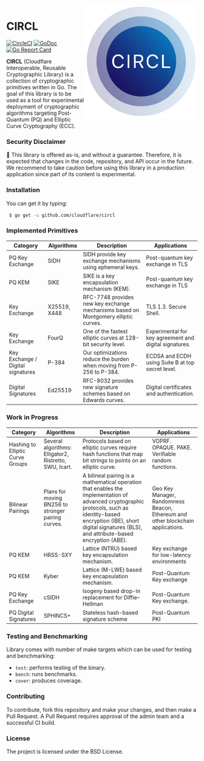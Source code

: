 <img src=".etc/icon.png" align="right" height="300" width="300"/>

# CIRCL
[![CircleCI](https://circleci.com/gh/cloudflare/circl/tree/master.svg?style=svg&circle-token=a184a4d0cbff045907c8061bda35fc17dab465dc)](https://circleci.com/gh/cloudflare/circl/tree/master)
[![GoDoc](https://godoc.org/github.com/cloudflare/circl?status.svg)](https://godoc.org/github.com/cloudflare/circl)
[![Go Report Card](https://goreportcard.com/badge/github.com/cloudflare/circl)](https://goreportcard.com/report/github.com/cloudflare/circl)

**CIRCL** (Cloudflare Interoperable, Reusable Cryptographic Library) is a collection
of cryptographic primitives written in Go. The goal of this library is to be used as a tool for
experimental deployment of cryptographic algorithms targeting Post-Quantum (PQ) and Elliptic
Curve Cryptography (ECC).


### Security Disclaimer

🚨 This library is offered as-is, and without a guarantee. Therefore, it is expected that changes in the code, repository, and API occur in the future. We recommend to take caution before using this library in a production application since part of its content is experimental.


### Installation

You can get it by typing:

```sh
 $ go get -u github.com/cloudflare/circl
```


### Implemented Primitives

| Category | Algorithms | Description | Applications |
|-----------|------------|-------------|--------------|
| PQ Key Exchange | SIDH | SIDH provide key exchange mechanisms using ephemeral keys. | Post-quantum key exchange in TLS |
| PQ KEM | SIKE | SIKE is a key encapsulation mechanism (KEM). | Post-quantum key exchange in TLS |
| Key Exchange | X25519, X448 | RFC-7748 provides new key exchange mechanisms based on Montgomery elliptic curves. | TLS 1.3. Secure Shell. |
| Key Exchange | FourQ | One of the fastest elliptic curves at 128-bit security level. | Experimental for key agreement and digital signatures. |
| Key Exchange / Digital signatures | P-384 | Our optimizations reduce the burden when moving from P-256 to P-384. |  ECDSA and ECDH using Suite B at top secret level. |
| Digital Signatures | Ed25519 | RFC-8032 provides new signature schemes based on Edwards curves. | Digital certificates and authentication. |

### Work in Progress

| Category | Algorithms | Description | Applications |
|-----------|------------|-------------|--------------|
| Hashing to Elliptic Curve Groups | Several algorithms: Elligator2, Ristretto, SWU, Icart. | Protocols based on elliptic curves require hash functions that map bit strings to points on an elliptic curve.  | VOPRF. OPAQUE. PAKE. Verifiable random functions. |
| Bilinear Pairings | Plans for moving BN256 to stronger pairing curves. | A bilineal pairing is a mathematical operation that enables the implementation of advanced cryptographic protocols, such as identity-based encryption (IBE), short digital signatures (BLS), and attribute-based encryption (ABE). | Geo Key Manager, Randomness Beacon, Ethereum and other blockchain applications. |
| PQ KEM | HRSS-SXY | Lattice (NTRU) based key encapsulation mechanism. | Key exchange for low-latency environments |
| PQ KEM | Kyber | Lattice (M-LWE) based key encapsulation mechanism. | Post-Quantum Key exchange |
| PQ Key Exchange | cSIDH | Isogeny based drop-in replacement for Diffie–Hellman | Post-Quantum Key exchange. |
| PQ Digital Signatures | SPHINCS+ | Stateless hash-based signature scheme | Post-Quantum PKI |


### Testing and Benchmarking

Library comes with number of make targets which can be used for testing and
benchmarking:

*   ``test``: performs testing of the binary.
*   ``bench``: runs benchmarks.
*   ``cover``: produces coverage.

### Contributing

To contribute, fork this repository and make your changes, and then make a Pull
Request. A Pull Request requires approval of the admin team and a successful
CI build.


### License

The project is licensed under the BSD License.
